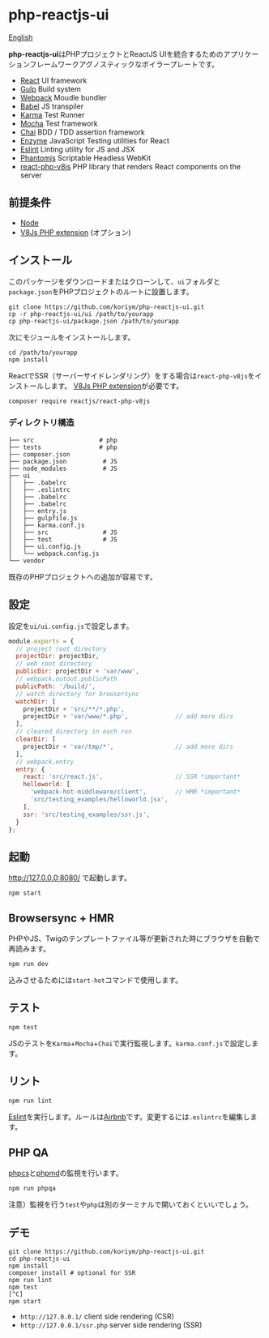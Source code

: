 # php-reactjs-ui

[English](README.md)

**php-reactjs-ui**はPHPプロジェクトとReactJS UIを統合するためのアプリケーションフレームワークアグノスティックなボイラープレートです。

 * [React](https://facebook.github.io/react/) UI framework
 * [Gulp](http://gulpjs.com/) Build system
 * [Webpack](https://webpack.github.io/) Moudle bundler
 * [Babel](https://babeljs.io/) JS transpiler
 * [Karma](https://karma-runner.github.io/0.13/index.html) Test Runner
 * [Mocha](http://mochajs.org/) Test framework
 * [Chai](http://chaijs.com/) BDD / TDD assertion framework 
 * [Enzyme](https://github.com/airbnb/enzyme) JavaScript Testing utilities for React
 * [Eslint](http://eslint.org/) Linting utility for JS and JSX
 * [Phantomjs](http://phantomjs.org/) Scriptable Headless WebKit
 * [react-php-v8js](https://github.com/reactjs/react-php-v8js) PHP library that renders React components on the server

 
## 前提条件

 * [Node](https://nodejs.org/en/)
 * [V8Js PHP extension](https://github.com/phpv8/v8js)  (オプション)
 
## インストール

このパッケージをダウンロードまたはクローンして、`ui`フォルダと`package.json`をPHPプロジェクトのルートに設置します。

```
git clone https://github.com/koriym/php-reactjs-ui.git
cp -r php-reactjs-ui/ui /path/to/yourapp
cp php-reactjs-ui/package.json /path/to/yourapp
```

次にモジュールをインストールします。

```
cd /path/to/yourapp
npm install
```

ReactでSSR（サーバーサイドレンダリング）をする場合は`react-php-v8js`をインストールします。
[V8Js PHP extension](https://github.com/phpv8/v8js)が必要です。

```
composer require reactjs/react-php-v8js
```
 
### ディレクトリ構造
 
```
├── src                  # php
├── tests                # php
├── composer.json
├── package.json          # JS
├── node_modules          # JS
├── ui
│   ├── .babelrc
│   ├── .eslintrc
│   ├── .babelrc
│   ├── .babelrc
│   ├── entry.js
│   ├── gulpfile.js
│   ├── karma.conf.js
│   ├── src               # JS
│   ├── test              # JS
│   ├── ui.config.js
│   └── webpack.config.js
└── vendor
```

既存のPHPプロジェクトへの追加が容易です。

## 設定

設定を`ui/ui.config.js`で設定します。

```javascript
module.exports = {
  // project root directory
  projectDir: projectDir,
  // web root directory
  publicDir: projectDir + 'var/www',
  // webpack.outout.publicPath
  publicPath: '/build/',
  // watch directory for browsersync
  watchDir: [
    projectDir + 'src/**/*.php',
    projectDir + 'var/www/*.php',             // add more dirs
  ],
  // cleared directory in each run
  clearDir: [
    projectDir + 'var/tmp/*',                 // add more dirs
  ],
  // webpack.entry
  entry: {
    react: 'src/react.js',                    // SSR *important* 
    helloworld: [
      'webpack-hot-middleware/client',        // HMR *important* 
      'src/testing_examples/helloworld.jsx',
    ],
    ssr: 'src/testing_examples/ssr.js',
  }
};
```

## 起動

http://127.0.0.0:8080/ で起動します。

```
npm start
```

## Browsersync + HMR

PHPやJS、Twigのテンプレートファイル等が更新された時にブラウザを自動で再読みます。

```
npm run dev
```
込みさせるためには`start-hot`コマンドで使用します。


## テスト

```
npm test      
```

JSのテストを`Karma`+`Mocha`+`Chai`で実行監視します。`karma.conf.js`で設定します。

## リント

```
npm run lint
```

[Eslint](http://eslint.org/)を実行します。ルールは[Airbnb](http://mitsuruog.github.io/javascript-style-guide/)です。変更するには`.eslintrc`を編集します。

## PHP QA

[phpcs](https://github.com/squizlabs/PHP_CodeSniffer)と[phpmd](https://phpmd.org/)の監視を行います。

```
npm run phpqa
```

注意）監視を行う`test`や`php`は別のターミナルで開いておくといいでしょう。

## デモ

```
git clone https://github.com/koriym/php-reactjs-ui.git
cd php-reactjs-ui
npm install
composer install # optional for SSR
npm run lint
npm test
[^C]
npm start
```

 * `http://127.0.0.1/`        client side rendering (CSR)
 * `http://127.0.0.1/ssr.php` server side rendering (SSR)

